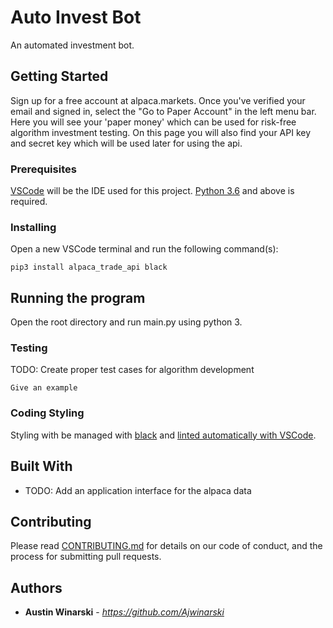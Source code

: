 # Auto Invest Bot

An automated investment bot.

## Getting Started

Sign up for a free account at alpaca.markets. Once you've verified your email and signed in, select the "Go to Paper Account" in the left menu bar. Here you will see your 'paper money' which can be used for risk-free algorithm investment testing. On this page you will also find your API key and secret key which will be used later for using the api.

### Prerequisites

[VSCode](https://code.visualstudio.com/download) will be the IDE used for this project. [Python 3.6](https://www.python.org/downloads/) and above is required.

### Installing

Open a new VSCode terminal and run the following command(s):

```
pip3 install alpaca_trade_api black
```

## Running the program

Open the root directory and run main.py using python 3.

### Testing

TODO: Create proper test cases for algorithm development

```
Give an example
```

### Coding Styling

Styling with be managed with [black](https://dev.to/adamlombard/how-to-use-the-black-python-code-formatter-in-vscode-3lo0) and [linted automatically with VSCode](https://code.visualstudio.com/docs/python/linting).

## Built With

* TODO: Add an application interface for the alpaca data

## Contributing

Please read [CONTRIBUTING.md](https://gist.github.com/PurpleBooth/b24679402957c63ec426) for details on our code of conduct, and the process for submitting pull requests.

## Authors
* **Austin Winarski** - *https://github.com/Ajwinarski*
